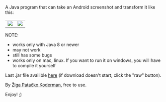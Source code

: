 A Java program that can take an Android screenshot and transform it like this:

<table>
<td>
<img src="https://raw.githubusercontent.com/zigapk/PerspecitveScreenshot/master/samples/Screenshot_2014-05-18-10-37-53.png" />
</td>
<td>
<img src="https://raw.githubusercontent.com/zigapk/PerspecitveScreenshot/master/samples/Screenshot_2014-05-18-10-37-53-transformed.png" />
</td>
</table>


NOTE:
- works only with Java 8 or newer
- may not work
- still has some bugs
- works only on mac, linux. If you want to run it on windows, you will have to compile it yourself

Last .jar file availible <a href="https://github.com/zigapk/PerspecitveScreenshot/blob/master/out/artifacts/PerspecitveScreenshot_jar/PerspecitveScreenshot.jar">here</a> (if download doesn't start, click the "raw" button).


By <a href="https://github.com/zigapk">Žiga Patačko Koderman</a>, free to use.

Enjoy! ;)
